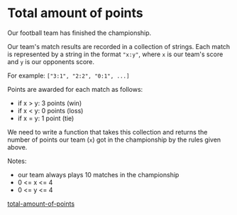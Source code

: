 # Total amount of points

Our football team has finished the championship.

Our team's match results are recorded in a collection of strings. Each match is represented by a string in the format `"x:y"`, where `x` is our team's score and `y` is our opponents score.

For example:
```["3:1", "2:2", "0:1", ...]```

Points are awarded for each match as follows:
- if x > y: 3 points (win)
- if x < y: 0 points (loss)
- if x = y: 1 point  (tie)

We need to write a function that takes this collection and returns the number of points our team (`x`) got in the championship by the rules given above.

Notes:
- our team always plays 10 matches in the championship
- 0 <= x <= 4
- 0 <= y <= 4


[total-amount-of-points](https://www.codewars.com/kata/5bb904724c47249b10000131)
